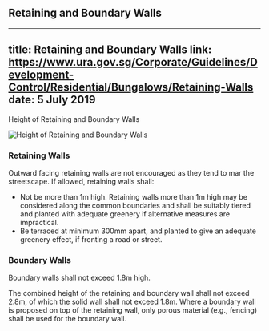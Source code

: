 
## Retaining and Boundary Walls
---
title: Retaining and Boundary Walls
link: https://www.ura.gov.sg/Corporate/Guidelines/Development-Control/Residential/Bungalows/Retaining-Walls
date: 5 July 2019
---

Height of Retaining and Boundary Walls

![Height of Retaining and Boundary Walls](https://www.ura.gov.sg/-/media/Corporate/Guidelines/Development-control/Flats-Condominiums/F14_Retaining_Wall_1m.jpg?h=100%2525&w=100%2525)

### Retaining Walls

Outward facing retaining walls are not encouraged as they tend to mar the streetscape. If allowed, retaining walls shall:

- Not be more than 1m high. Retaining walls more than 1m high may be considered along the common boundaries and shall be suitably tiered and planted with adequate greenery if alternative measures are impractical.
- Be terraced at minimum 300mm apart, and planted to give an adequate greenery effect, if fronting a road or street.

### Boundary Walls

Boundary walls shall not exceed 1.8m high.

The combined height of the retaining and boundary wall shall not exceed 2.8m, of which the solid wall shall not exceed 1.8m. Where a boundary wall is proposed on top of the retaining wall, only porous material (e.g., fencing) shall be used for the boundary wall.
